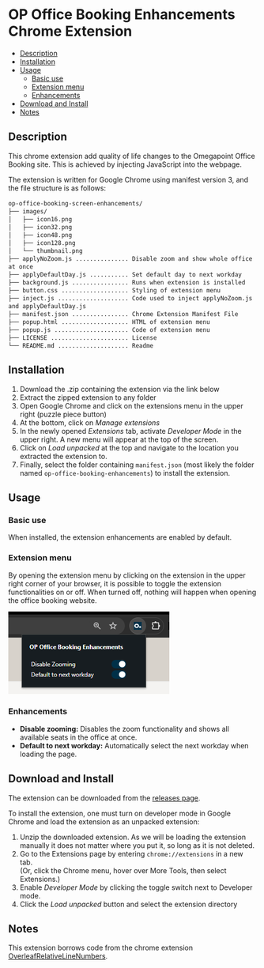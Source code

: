 # OP Office Booking Enhancements Chrome Extension <!-- omit in toc -->

- [Description](#description)
- [Installation](#installation)
- [Usage](#usage)
  - [Basic use](#basic-use)
  - [Extension menu](#extension-menu)
  - [Enhancements](#enhancements)
- [Download and Install](#download-and-install)
- [Notes](#notes)

## Description

This chrome extension add quality of life changes to the Omegapoint Office Booking site.
This is achieved by injecting JavaScript into the webpage.

The extension is written for Google Chrome using manifest version 3, and the file structure
is as follows:

```
op-office-booking-screen-enhancements/
├── images/
│   ├── icon16.png
│   ├── icon32.png
│   ├── icon48.png
│   ├── icon128.png
│   └── thumbnail.png
├── applyNoZoom.js ............... Disable zoom and show whole office at once
├── applyDefaultDay.js ........... Set default day to next workday
├── background.js ................ Runs when extension is installed
├── button.css ................... Styling of extension menu
├── inject.js .................... Code used to inject applyNoZoom.js and applyDefaultDay.js
├── manifest.json ................ Chrome Extension Manifest File
├── popup.html ................... HTML of extension menu
├── popup.js ..................... Code of extension menu
├── LICENSE ...................... License
└── README.md .................... Readme
```

## Installation

1. Download the .zip containing the extension via the link below
2. Extract the zipped extension to any folder
3. Open Google Chrome and click on the extensions menu in the upper right (puzzle piece button)
4. At the bottom, click on _Manage extensions_
5. In the newly opened _Extensions_ tab, activate _Developer Mode_ in the upper right.
   A new menu will appear at the top of the screen.
6. Click on _Load unpacked_ at the top and navigate to the location you extracted the extension to.
7. Finally, select the folder containing `manifest.json` (most likely the folder named
   `op-office-booking-enhancements`) to install the extension.

## Usage

### Basic use

When installed, the extension enhancements are enabled by default.

### Extension menu

By opening the extension menu by clicking on the extension in the upper right corner of your
browser, it is possible to toggle the extension functionalities on or off. When turned off,
nothing will happen when opening the office booking website.

![Image of extension menu](/images/thumbnail.png)

### Enhancements

- **Disable zooming:** Disables the zoom functionality and shows all available seats in the
  office at once.
- **Default to next workday:** Automatically select the next workday when loading the page.

## Download and Install

The extension can be downloaded from the
[releases page](https://github.com/haakon8855/op-office-booking-enhancement-suite/releases/).

To install the extension, one must turn on developer mode in Google Chrome and load the extension
as an unpacked extension:

1. Unzip the downloaded extension. As we will be loading the extension manually it does not matter
   where you put it, so long as it is not deleted.
2. Go to the Extensions page by entering `chrome://extensions` in a new tab.  
   (Or, click the Chrome menu, hover over More Tools, then select Extensions.)
3. Enable *Developer Mode* by clicking the toggle switch next to Developer mode.
4. Click the *Load unpacked* button and select the extension directory

## Notes

This extension borrows code from the chrome extension [OverleafRelativeLineNumbers](https://github.com/haakon8855/overleafRelativeLineNumbers).
